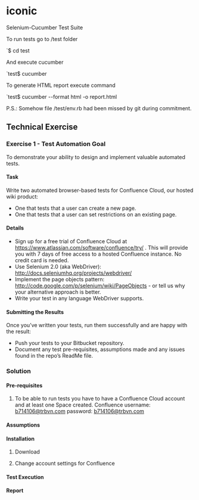 # iconic
Selenium-Cucumber Test Suite

To run tests go to /test folder

`$ cd test

And execute cucumber

`test$ cucumber

To generate HTML report execute command

`test$ cucumber --format html -o report.html

P.S.: Somehow file /test/env.rb had been missed by git during commitment. 


## Technical Exercise

### Exercise 1 - Test Automation Goal

To demonstrate your ability to design and implement valuable automated tests.

#### Task

Write two automated browser-based tests for Confluence Cloud, our hosted wiki product:

* One that tests that a user can create a new page.
* One that tests that a user can set restrictions on an existing page. 

#### Details
* Sign up for a free trial of Confluence Cloud at https://www.atlassian.com/software/confluence/try/ . This will provide you with 7 days of free access to a hosted Confluence instance. No credit card is needed.
* Use Selenium 2.0 (aka WebDriver): http://docs.seleniumhq.org/projects/webdriver/
* Implement the page objects pattern: http://code.google.com/p/selenium/wiki/PageObjects - or tell us why your alternative approach is
better.
* Write your test in any language WebDriver supports.

#### Submitting the Results
Once you’ve written your tests, run them successfully and are happy with the result:

* Push your tests to your Bitbucket repository.
* Document any test pre-requisites, assumptions made and any issues found in the repo’s ReadMe file.

### Solution

#### Pre-requisites

1. To be able to run tests you have to have a Confluence Cloud account and at least one Space created.
Confluence username: b714106@trbvn.com
password: b714106@trbvn.com

#### Assumptions

#### Installation

1. Download

1. Change account settings for Confluence 
 

#### Test Execution

#### Report
